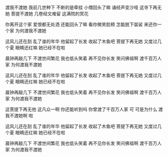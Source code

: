 渡我不渡她
我前几世种下 不断的是牵挂
小僧回头了嘛 诵经声变沙哑
这寺下再无她 菩提不渡她
几卷经文难留 这满院的冥花

你离开这个家 爱恨都无处洒
还能回头了嘛 看你微笑脸颊
怎能脱下袈裟 来还你一个家
为何渡我不渡她

这风儿还在刮 乱了谁的年华
他留起了长发 收起了木鱼吧
菩提下再无她 又度过几个夏
眼睛还红嘛 她已经不在啦

晨钟再敲几下 不渡世间繁花
我也低头笑着 再不见你长发
笑问佛祖啊 渡千百万人家
为何渡我不渡她

这风儿还在刮 乱了谁的年华
他留起了长发 收起了木鱼吧
菩提下再无她 又度过几个夏
眼睛还红嘛 她已经不在啦

晨钟再敲几下 不渡世间繁花
我也低头笑着 再不见你长发
笑问佛祖啊 渡千百万人家
为何渡我不渡她

这菩提下再无他
这凡众一啊 你还能听到吗
你曾渡了千百万人家
可 可是为什么
渡我不渡她啊
啦

这风儿还在刮 乱了谁的年华
他留起了长发 收起了木鱼吧
菩提下再无她 又度过几个夏
眼睛还红嘛 她已经不在啦

晨钟再敲几下 不渡世间繁花
我也低头笑着 再不见你长发
笑问佛祖啊 渡千百万人家
为何渡我不渡她